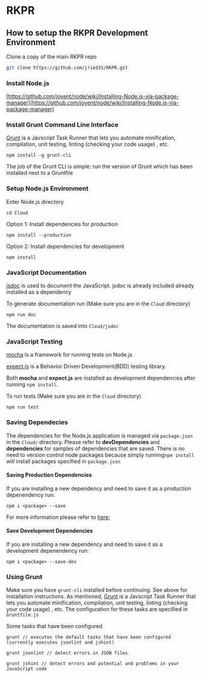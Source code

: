<!--
    This is README is written in Markdown
    Please refer to here for an introduction to Markdown
    http://daringfireball.net/projects/markdown/
-->
RKPR
====

How to setup the RKPR Development Environment
---------------------------------------------

Clone a copy of the main RKPR repo

```bash
git clone https://github.com/jried31/RKPR.git
```

### Install Node.js

[https://github.com/joyent/node/wiki/Installing-Node.js-via-package-manager](https://github.com/joyent/node/wiki/Installing-Node.js-via-package-manager)

### Install Grunt Command Line Interface

[Grunt](http://gruntjs.com/getting-started) is a Javscript Task Runner that lets you automate minification, compilation, unit testing, linting (checking your code usage) , etc.

```
npm install -g grunt-cli
```
The job of the Grunt CLI is simple: run the version of Grunt which has been installed next to a Gruntfile

### Setup Node.js Environment 

Enter Node.js directory
```
cd Cloud
```

Option 1: Install dependencies for production
```
npm install --production
```

Option 2: Install dependencies for development 
```
npm install
```

### JavaScript Documentation

[jsdoc](http://usejsdoc.org/index.html) is used to document the JavaScript.
jsdoc is already included already installed as a dependency

To generate documentation run (Make sure you are in the ```Cloud``` directory)
```
npm run doc
```
The documentation is saved into ```Cloud/jsdoc```

### JavaScript Testing
[mocha](http://visionmedia.github.io/mocha/) is a framework for running tests on Node.js

[expect.js](https://github.com/LearnBoost/expect.js) is a Behavior Driven Development(BDD) testing library.

Both **mocha** and **expect.js** are installed as development dependencies after running ```npm install```.

To run tests (Make sure you are in the ```Cloud``` directory)

```
npm run test
```
### Saving Dependecies

The dependencies for the Node.js application is managed via ```package.json``` in the ```Cloud/``` directory.
Please refer to **devDependencies** and **dependencies** for samples of dependencies that are saved.
There is no need to version control node packages because simply running```npm install``` will install packages specified in ```package.json```

#### Saving Production Dependencies
If you are installing a new dependency and need to save it as a production depenendency run:
```
npm i <package> --save
```
For more information please refer to [here](https://www.npmjs.org/doc/cli/npm-install.html);

#### Save Development Dependencies 
If you are installing a new dependency and need to save it as a development depenendency run:
```
npm i <package> --save-dev
```

### Using Grunt

Make sure you have ```grunt-cli``` installed before continuing. See above for installation instructions.
As mentioned, [Grunt](http://gruntjs.com/getting-started) is a Javscript Task Runner that lets you automate minification, compilation, unit testing, linting (checking your code usage) , etc.
The configuration for these tasks are specified in ```Gruntfile.js```

Some tasks that have been configured
```
grunt // executes the default tasks that have been configured (currently executes jsonlint and jshint)
```
```
grunt jsonlint // detect errors in JSON files
```
```
grunt jshint // detect errors and potential and problems in your JavaScript code
```

